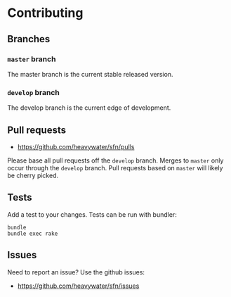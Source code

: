 # Contributing

## Branches

### `master` branch

The master branch is the current stable released version.

### `develop` branch

The develop branch is the current edge of development.

## Pull requests

* https://github.com/heavywater/sfn/pulls

Please base all pull requests off the `develop` branch. Merges to
`master` only occur through the `develop` branch. Pull requests
based on `master` will likely be cherry picked.

## Tests

Add a test to your changes.
Tests can be run with bundler:

```
bundle
bundle exec rake
```

## Issues

Need to report an issue? Use the github issues:

* https://github.com/heavywater/sfn/issues
